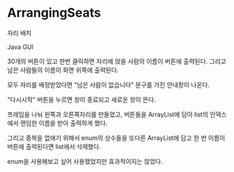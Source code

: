 # ArrangingSeats
자리 배치 

Java GUI

30개의 버튼이 있고 한번 클릭하면 자리에 앉을 사람의 이름이 버튼에 출력된다.
그리고 남은 사람들의 이름이 화면 위쪽에 출력된다.

모두 자리를 배정받았다면 "남은 사람이 없습니다" 문구를 가진 안내창이 나온다.

"다시시작" 버튼을 누르면 창이 종료되고 새로운 창이 뜬다.

프레임을 나눠 왼쪽과 오른쪽자리를 만들었고, 버튼들을 ArrayList에 담아 list의 인덱스에서 랜덤한 이름을 받아 출력하게 했다.

그리고 중복을 없애기 위해서 enum의 상수들을 또다른 ArrayList에 담고 한 번 이름이 버튼에 출력된다면 list에서 삭제했다.

enum을 사용해보고 싶어 사용했었지만 효과적이지는 않았다.

